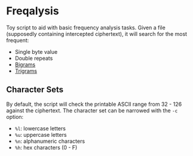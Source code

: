 # Freqalysis
Toy script to aid with basic frequency analysis tasks.
Given a file (supposedly containing intercepted ciphertext),
it will search for the most frequent:

* Single byte value
* Double repeats
* [Bigrams](https://en.wikipedia.org/wiki/Bigram)
* [Trigrams](https://en.wikipedia.org/wiki/Trigram)

## Character Sets
By default, the script will check the printable
ASCII range from 32 - 126 against the ciphertext. The character set
can be narrowed with the `-c` option:

* `%l`: lowercase letters
* `%u`: uppercase letters
* `%n`: alphanumeric characters
* `%h`: hex characters (0 - F)
